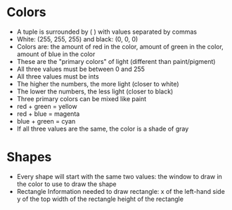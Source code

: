 # Colors
* A tuple is surrounded by ( ) with values separated by commas
* White: (255, 255, 255) and black: (0, 0, 0)
* Colors are: the amount of red in the color, amount of green in the color, amount of blue in the color
* These are the "primary colors" of light (different than paint/pigment)
* All three values must be between 0 and 255
* All three values must be ints
* The higher the numbers, the more light (closer to white)
* The lower the numbers, the less light (closer to black)
* Three primary colors can be mixed like paint
* red + green = yellow
* red + blue = magenta
* blue + green = cyan
* If all three values are the same, the color is a shade of gray
# Shapes
* Every shape will start with the same two values:
  the window to draw in
  the color to use to draw the shape
* Rectangle
  Information needed to draw rectangle:
    x of the left-hand side
    y of the top
    width of the rectangle
    height of the rectangle

